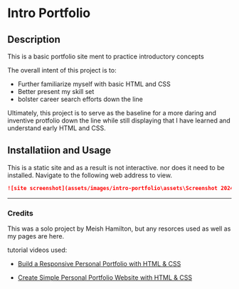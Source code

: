 # Intro Portfolio

## Description

This is a basic portfolio site ment to practice introductory concepts

The overall intent of this project is to:

- Further familiarize myself with basic HTML and CSS
- Better present my skill set
- bolster career search efforts down the line

Ultimately, this project is to serve as the baseline for a more daring and inventive protfolio down the line while still displaying that I have learned and understand early HTML and CSS.

## Installatiion and Usage

This is a static site and as a result is not interactive. nor does it need to be installed. Navigate to the following web address to view.

```md
![site screenshot](assets/images/intro-portfolio\assets\Screenshot 2024-08-15 195526.webp)
```

---

### Credits

This was a solo project by Meish Hamilton, but any resorces used as well as my pages are here.

tutorial videos used:

<!--General Layout-->

- [Build a Responsive Personal Portfolio with HTML & CSS](https://www.youtube.com/watch?v=Slxdo0Dqxlk)
<!--Navigation-->
- [Create Simple Personal Portfolio Website with HTML & CSS](https://www.youtube.com/watch?v=Dtb3DdSvYRY)
